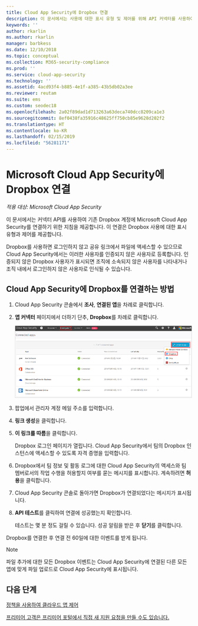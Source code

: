 ```yaml
---
title: Cloud App Security에 Dropbox 연결
description: 이 문서에서는 사용에 대한 표시 유형 및 제어를 위해 API 커넥터를 사용하여 Cloud App Security에 Dropbox 앱을 연결하는 방법에 대한 정보를 제공합니다.
keywords: ''
author: rkarlin
ms.author: rkarlin
manager: barbkess
ms.date: 12/10/2018
ms.topic: conceptual
ms.collection: M365-security-compliance
ms.prod: ''
ms.service: cloud-app-security
ms.technology: ''
ms.assetid: 4acd93f4-b885-4e1f-a385-43b5db02a3ee
ms.reviewer: reutam
ms.suite: ems
ms.custom: seodec18
ms.openlocfilehash: 2a02f89dad1d713263a63deca740dcc8209ca1e3
ms.sourcegitcommit: 8ef0438fa35916c48625ff750cb85e9628d202f2
ms.translationtype: HT
ms.contentlocale: ko-KR
ms.lasthandoff: 02/15/2019
ms.locfileid: "56281171"
---
```

# <a name="connect-dropbox-to-microsoft-cloud-app-security"></a>Microsoft Cloud App Security에 Dropbox 연결

*적용 대상: Microsoft Cloud App Security*

이 문서에서는 커넥터 API를 사용하여 기존 Dropbox 계정에 Microsoft Cloud App Security를 연결하기 위한 지침을 제공합니다. 이 연결은 Dropbox 사용에 대한 표시 유형과 제어를 제공합니다. 
 
 
Dropbox를 사용하면 로그인하지 않고 공유 링크에서 파일에 액세스할 수 있으므로 Cloud App Security에서는 이러한 사용자를 인증되지 않은 사용자로 등록합니다. 인증되지 않은 Dropbox 사용자가 표시되면 조직에 소속되지 않은 사용자를 나타내거나 조직 내에서 로그인하지 않은 사용자로 인식될 수 있습니다.

## <a name="how-to-connect-dropbox-to-cloud-app-security"></a>Cloud App Security에 Dropbox를 연결하는 방법  
  
1.  Cloud App Security 콘솔에서 **조사**, **연결된 앱**을 차례로 클릭합니다.  
  
2.  **앱 커넥터** 페이지에서 더하기 단추, **Dropbox**를 차례로 클릭합니다.  
  
     ![dropbox 연결](./media/connect-dropbox.png "dropbox 연결")  
  
3.  팝업에서 관리자 계정 메일 주소를 입력합니다.  
  
4.  **링크 생성**을 클릭합니다.  
  
5.  **이 링크를 따름**을 클릭합니다.  
  
     Dropbox 로그인 페이지가 열립니다. Cloud App Security에서 팀의 Dropbox 인스턴스에 액세스할 수 있도록 자격 증명을 입력합니다.  
  
6.  Dropbox에서 팀 정보 및 활동 로그에 대한 Cloud App Security의 액세스와 팀 멤버로서의 작업 수행을 허용할지 여부를 묻는 메시지를 표시합니다. 계속하려면 **허용**을 클릭합니다.  
  
7.  Cloud App Security 콘솔로 돌아가면 Dropbox가 연결되었다는 메시지가 표시됩니다.  
  
8.  **API 테스트**를 클릭하여 연결에 성공했는지 확인합니다.  
  
     테스트는 몇 분 정도 걸릴 수 있습니다. 성공 알림을 받은 후 **닫기**를 클릭합니다.  
  
Dropbox를 연결한 후 연결 전 60일에 대한 이벤트를 받게 됩니다.

> [!NOTE] 
> 파일 추가에 대한 모든 Dropbox 이벤트는 Cloud App Security에 연결된 다른 모든 앱에 맞게 파일 업로드로 Cloud App Security에 표시됩니다. 
 
## <a name="next-steps"></a>다음 단계 
[정책을 사용하여 클라우드 앱 제어](control-cloud-apps-with-policies.md)   

[프리미어 고객은 프리미어 포털에서 직접 새 지원 요청을 만들 수도 있습니다.](https://premier.microsoft.com/)  
  
  
